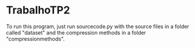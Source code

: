 # TrabalhoTP2

To run this program, just run sourcecode.py with the source files in a folder called "dataset" and the compression methods in a folder "compressionmethods".